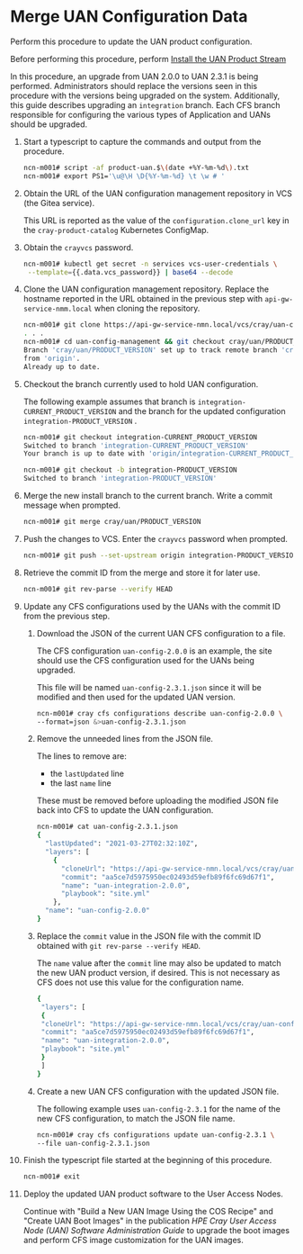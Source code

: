 # Merge UAN Configuration Data

Perform this procedure to update the UAN product configuration.

Before performing this procedure, perform [Install the UAN Product Stream](../install/Install_the_UAN_Product_Stream.md#install-the-uan-product-stream)

In this procedure, an upgrade from UAN 2.0.0 to UAN 2.3.1 is being performed. Administrators should replace the versions seen in this procedure with the versions being upgraded on the system. Additionally, this guide describes upgrading an `integration` branch. Each CFS branch responsible for configuring the various types of Application and UANs should be upgraded. 

1. Start a typescript to capture the commands and output from the procedure.

    ```bash
    ncn-m001# script -af product-uan.$\(date +%Y-%m-%d\).txt
    ncn-m001# export PS1='\u@\H \D{%Y-%m-%d} \t \w # '
    ```

2. Obtain the URL of the UAN configuration management repository in VCS (the Gitea service).

    This URL is reported as the value of the `configuration.clone_url` key in the `cray-product-catalog` Kubernetes ConfigMap.

3. Obtain the `crayvcs` password.

    ```bash
    ncn-m001# kubectl get secret -n services vcs-user-credentials \
     --template={{.data.vcs_password}} | base64 --decode
    ```

4. Clone the UAN configuration management repository. Replace the hostname reported in the URL obtained in the previous step with `api-gw-service-nmm.local` when cloning the repository.

    ```bash
    ncn-m001# git clone https://api-gw-service-nmn.local/vcs/cray/uan-config-management.git
    . . .
    ncn-m001# cd uan-config-management && git checkout cray/uan/PRODUCT_VERSION && git pull
    Branch 'cray/uan/PRODUCT_VERSION' set up to track remote branch 'cray/uan/PRODUCT_VERSION' 
    from 'origin'.
    Already up to date.
    ```

5. Checkout the branch currently used to hold UAN configuration.

    The following example assumes that branch is `integration-CURRENT_PRODUCT_VERSION` and the branch for the updated configuration `integration-PRODUCT_VERSION` .

    ```bash
    ncn-m001# git checkout integration-CURRENT_PRODUCT_VERSION
    Switched to branch 'integration-CURRENT_PRODUCT_VERSION'
    Your branch is up to date with 'origin/integration-CURRENT_PRODUCT_VERSION'.

    ncn-m001# git checkout -b integration-PRODUCT_VERSION
    Switched to branch 'integration-PRODUCT_VERSION'
    ```

6. Merge the new install branch to the current branch. Write a commit message when prompted.

    ```bash
    ncn-m001# git merge cray/uan/PRODUCT_VERSION
    ```

7. Push the changes to VCS. Enter the `crayvcs` password when prompted.

    ```bash
    ncn-m001# git push --set-upstream origin integration-PRODUCT_VERSION
    ```

8. Retrieve the commit ID from the merge and store it for later use.

    ```bash
    ncn-m001# git rev-parse --verify HEAD
    ```

9. Update any CFS configurations used by the UANs with the commit ID from the previous step.

    1. Download the JSON of the current UAN CFS configuration to a file.
       
       The CFS configuration `uan-config-2.0.0` is an example, the site should use the CFS configuration used for the UANs being upgraded.

       This file will be named `uan-config-2.3.1.json` since it will be modified and then used for the updated UAN version.

       ```bash
       ncn-m001# cray cfs configurations describe uan-config-2.0.0 \
       --format=json &>uan-config-2.3.1.json
       ```

    2. Remove the unneeded lines from the JSON file.

       The lines to remove are:
    
       - the `lastUpdated` line
       - the last `name` line 
    
       These must be removed before uploading the modified JSON file back into CFS to update the UAN configuration.
    
       ```bash
       ncn-m001# cat uan-config-2.3.1.json
       {
         "lastUpdated": "2021-03-27T02:32:10Z",      
         "layers": [
           {
             "cloneUrl": "https://api-gw-service-nmn.local/vcs/cray/uan-config-management.git",
             "commit": "aa5ce7d5975950ec02493d59efb89f6fc69d67f1",
             "name": "uan-integration-2.0.0",
             "playbook": "site.yml"
           },
         "name": "uan-config-2.0.0"            
       }
       ```

    3. Replace the `commit` value in the JSON file with the commit ID obtained with `git rev-parse --verify HEAD`.

       The `name` value after the `commit` line may also be updated to match the new UAN product version, if desired. This is not necessary as CFS does not use this value for the configuration name.
       
       ```bash
       {
        "layers": [
        {
        "cloneUrl": "https://api-gw-service-nmn.local/vcs/cray/uan-configmanagement.git",
        "commit": "aa5ce7d5975950ec02493d59efb89f6fc69d67f1",
        "name": "uan-integration-2.0.0",
        "playbook": "site.yml"
        }
        ]
       }
       ```

    4. Create a new UAN CFS configuration with the updated JSON file.

       The following example uses `uan-config-2.3.1` for the name of the new CFS configuration, to match the JSON file name.

       ```bash
       ncn-m001# cray cfs configurations update uan-config-2.3.1 \
       --file uan-config-2.3.1.json
       ```

10. Finish the typescript file started at the beginning of this procedure.

    ```bash
    ncn-m001# exit
    ```

11. Deploy the updated UAN product software to the User Access Nodes. 
    
    Continue with "Build a New UAN Image Using the COS Recipe" and "Create UAN Boot Images" in the publication _HPE Cray User Access Node (UAN) Software Administration Guide_ to upgrade the boot images and perform CFS image customization for the UAN images.

